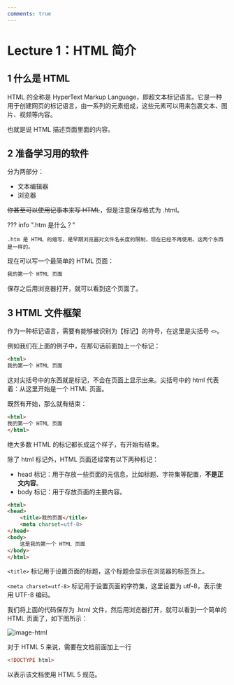 ```yaml
---
comments: true
---
```


# Lecture 1：HTML 简介

## 1 什么是 HTML

HTML 的全称是 HyperText Markup Language，即超文本标记语言。它是一种用于创建网页的标记语言，由一系列的元素组成，这些元素可以用来包裹文本、图片、视频等内容。

也就是说 HTML 描述页面里面的内容。

## 2 准备学习用的软件

分为两部分：

* 文本编辑器
* 浏览器

~~你甚至可以使用记事本来写 HTML~~，但是注意保存格式为 .html。

??? info ".htm 是什么？"

    .htm 是 HTML 的缩写，是早期浏览器对文件名长度的限制，现在已经不再使用。这两个东西是一样的。

现在可以写一个最简单的 HTML 页面：

```html 
我的第一个 HTML 页面
```

保存之后用浏览器打开，就可以看到这个页面了。

## 3 HTML 文件框架

作为一种标记语言，需要有能够被识别为【标记】的符号，在这里是尖括号 `<>`。

例如我们在上面的例子中，在那句话前面加上一个标记：

```html
<html>
我的第一个 HTML 页面
```

这对尖括号中的东西就是标记，不会在页面上显示出来。尖括号中的 html 代表着：从这里开始是一个 HTML 页面。

既然有开始，那么就有结束：

```html
<html>
我的第一个 HTML 页面
</html>
```

绝大多数 HTML 的标记都长成这个样子，有开始有结束。

除了 html 标记外，HTML 页面还经常有以下两种标记：

* head 标记：用于存放一些页面的元信息，比如标题、字符集等配置，**不是正文内容**。
* body 标记：用于存放页面的主要内容。

```html
<html>
<head>
    <title>我的页面</title>
    <meta charset=utf-8>
</head>
<body>
    这是我的第一个 HTML 页面
</body>
</html>
```

`<title>` 标记用于设置页面的标题，这个标题会显示在浏览器的标签页上。

`<meta charset=utf-8>` 标记用于设置页面的字符集，这里设置为 utf-8，表示使用 UTF-8 编码。

我们将上面的代码保存为 .html 文件，然后用浏览器打开，就可以看到一个简单的 HTML 页面了，如下图所示：

![image-html](https://s2.loli.net/2024/07/05/aGIYMqTJQNB6pUD.png)

对于 HTML 5 来说，需要在文档前面加上一行

```html
<!DOCTYPE html>
```

以表示该文档使用 HTML 5 规范。
